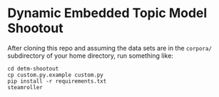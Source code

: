 # Dynamic Embedded Topic Model Shootout

After cloning this repo and assuming the data sets are in the `corpora/` subdirectory of your home directory, run something like:

```
cd detm-shootout
cp custom.py.example custom.py
pip install -r requirements.txt
steamroller
```